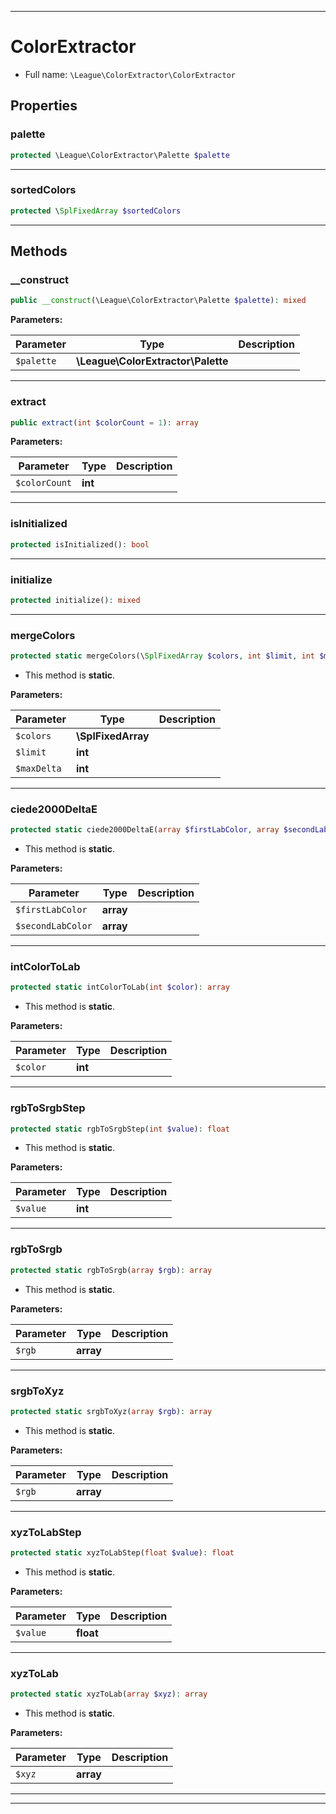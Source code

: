 ***

# ColorExtractor

* Full name: `\League\ColorExtractor\ColorExtractor`

## Properties

### palette

```php
protected \League\ColorExtractor\Palette $palette
```

***

### sortedColors

```php
protected \SplFixedArray $sortedColors
```

***

## Methods

### __construct

```php
public __construct(\League\ColorExtractor\Palette $palette): mixed
```

**Parameters:**

| Parameter | Type | Description |
|-----------|------|-------------|
| `$palette` | **\League\ColorExtractor\Palette** |  |

***

### extract

```php
public extract(int $colorCount = 1): array
```

**Parameters:**

| Parameter | Type | Description |
|-----------|------|-------------|
| `$colorCount` | **int** |  |

***

### isInitialized

```php
protected isInitialized(): bool
```

***

### initialize

```php
protected initialize(): mixed
```

***

### mergeColors

```php
protected static mergeColors(\SplFixedArray $colors, int $limit, int $maxDelta): array
```

* This method is **static**.

**Parameters:**

| Parameter | Type | Description |
|-----------|------|-------------|
| `$colors` | **\SplFixedArray** |  |
| `$limit` | **int** |  |
| `$maxDelta` | **int** |  |

***

### ciede2000DeltaE

```php
protected static ciede2000DeltaE(array $firstLabColor, array $secondLabColor): float
```

* This method is **static**.

**Parameters:**

| Parameter | Type | Description |
|-----------|------|-------------|
| `$firstLabColor` | **array** |  |
| `$secondLabColor` | **array** |  |

***

### intColorToLab

```php
protected static intColorToLab(int $color): array
```

* This method is **static**.

**Parameters:**

| Parameter | Type | Description |
|-----------|------|-------------|
| `$color` | **int** |  |

***

### rgbToSrgbStep

```php
protected static rgbToSrgbStep(int $value): float
```

* This method is **static**.

**Parameters:**

| Parameter | Type | Description |
|-----------|------|-------------|
| `$value` | **int** |  |

***

### rgbToSrgb

```php
protected static rgbToSrgb(array $rgb): array
```

* This method is **static**.

**Parameters:**

| Parameter | Type | Description |
|-----------|------|-------------|
| `$rgb` | **array** |  |

***

### srgbToXyz

```php
protected static srgbToXyz(array $rgb): array
```

* This method is **static**.

**Parameters:**

| Parameter | Type | Description |
|-----------|------|-------------|
| `$rgb` | **array** |  |

***

### xyzToLabStep

```php
protected static xyzToLabStep(float $value): float
```

* This method is **static**.

**Parameters:**

| Parameter | Type | Description |
|-----------|------|-------------|
| `$value` | **float** |  |

***

### xyzToLab

```php
protected static xyzToLab(array $xyz): array
```

* This method is **static**.

**Parameters:**

| Parameter | Type | Description |
|-----------|------|-------------|
| `$xyz` | **array** |  |

***


***

